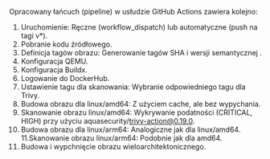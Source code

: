 Opracowany łańcuch (pipeline) w usłudzie GitHub Actions zawiera kolejno:
1. Uruchomienie: Ręczne (workflow_dispatch) lub automatyczne (push na tagi v*).
2. Pobranie kodu źródłowego.
3. Definicja tagów obrazu: Generowanie tagów SHA i wersji semantycznej .
4. Konfiguracja QEMU.
5. Konfiguracja Buildx.
6. Logowanie do DockerHub.
7. Ustawienie tagu dla skanowania: Wybranie odpowiedniego tagu dla Trivy.
8. Budowa obrazu dla linux/amd64: Z użyciem cache, ale bez wypychania.
9. Skanowanie obrazu linux/amd64: Wykrywanie podatności (CRITICAL, HIGH) przy użyciu aquasecurity/trivy-action@0.19.0.
10. Budowa obrazu dla linux/arm64: Analogiczne jak dla linux/amd64.
11.Skanowanie obrazu linux/arm64: Podobnie jak dla amd64.
12. Budowa i wypchnięcie obrazu wieloarchitektonicznego.


